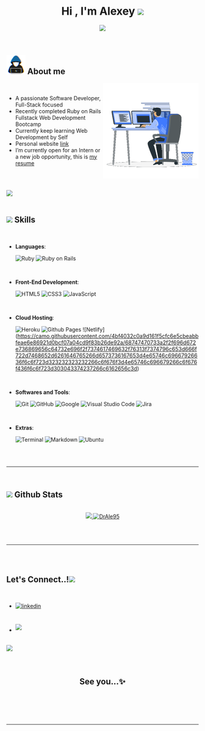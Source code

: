 <h1 align="center"><b>Hi , I'm Alexey </b><img src="https://media.giphy.com/media/hvRJCLFzcasrR4ia7z/giphy.gif" width="35"></h1>

<p align="center">
  <a href="https://github.com/DenverCoder1/readme-typing-svg"><img src="https://readme-typing-svg.herokuapp.com?font=Time+New+Roman&color=cyan&size=25&center=true&vCenter=true&width=600&height=100&lines=Hi+there+!+This+is+my+profile+page+;Bootcamp+Web-Dev+Student,;Fast+Learner,;Love+to+explore+new+things..<3"></a>
</p>


<br>



	
## <picture><img src = "https://github.com/0xAbdulKhalid/0xAbdulKhalid/raw/main/assets/mdImages/about_me.gif" width = 50px></picture> **About me**

<picture> <img align="right" src="https://github.com/0xAbdulKhalid/0xAbdulKhalid/raw/main/assets/mdImages/Right_Side.gif" width = 250px></picture>

<br>

- A passionate Software Developer, Full-Stack focused
- Recently completed Ruby on Rails Fullstack Web Development Bootcamp
- Currently keep learning Web Development by Self
- Personal website [link](https://drale95.github.io/profile/)
- I’m currently open for an Intern or a new job opportunity, this is [my resume](https://pdfhost.io/v/zHR5FrV2M_CV_Alexey)

<br><br>

<img src="https://user-images.githubusercontent.com/73097560/115834477-dbab4500-a447-11eb-908a-139a6edaec5c.gif"><br><br>

## <img src="https://media2.giphy.com/media/QssGEmpkyEOhBCb7e1/giphy.gif?cid=ecf05e47a0n3gi1bfqntqmob8g9aid1oyj2wr3ds3mg700bl&rid=giphy.gif" width ="25"><b> Skills</b>
<br>

<p align="center">

- **Languages**:
    
    ![Ruby](https://camo.githubusercontent.com/f1f187bd2a70eae1921f8d848c64934e5619b6c5a1ef4c1747a3af7699b3f596/68747470733a2f2f696d672e736869656c64732e696f2f7374617469632f76313f7374796c653d666f722d7468652d6261646765266d6573736167653d5275627926636f6c6f723d434333343244266c6f676f3d52756279266c6f676f436f6c6f723d464646464646266c6162656c3d)
    ![Ruby on Rails](https://camo.githubusercontent.com/22ccbed4c990f13e8b570edd2ce2ed95be4e3a3d0c4286c053e2c29b48e8ac4e/68747470733a2f2f696d672e736869656c64732e696f2f7374617469632f76313f7374796c653d666f722d7468652d6261646765266d6573736167653d527562792b6f6e2b5261696c7326636f6c6f723d434330303030266c6f676f3d527562792b6f6e2b5261696c73266c6f676f436f6c6f723d464646464646266c6162656c3d)
    

<br>   
    
- **Front-End Development**:

   ![HTML5](https://img.shields.io/badge/HTML5%20-%23E34F26.svg?style=for-the-badge&logo=html5&logoColor=white)
   ![CSS3](https://img.shields.io/badge/CSS%20-%231572B6.svg?style=for-the-badge&logo=css3&logoColor=white)
   ![JavaScript](https://img.shields.io/badge/JavaScript%20-%23F7DF1E.svg?style=for-the-badge&logo=javascript&logoColor=black)

<br>

- **Cloud Hosting**:

	![Heroku](https://camo.githubusercontent.com/19764c8c39927763a01a6468b533a874ecc23d80143f9ae260eec76b696c7d82/68747470733a2f2f696d672e736869656c64732e696f2f7374617469632f76313f7374796c653d666f722d7468652d6261646765266d6573736167653d4865726f6b7526636f6c6f723d343330303938266c6f676f3d4865726f6b75266c6f676f436f6c6f723d464646464646266c6162656c3d)
	![Github Pages](https://img.shields.io/badge/GitHub%20Pages-%23327FC7.svg?style=for-the-badge&logo=github&logoColor=white)
    	![Netlify] (https://camo.githubusercontent.com/4bf4032c0a9d161f5cfc6e5cbeabbfeae6e86921d0bcf07a04cd9f83b26de92a/68747470733a2f2f696d672e736869656c64732e696f2f7374617469632f76313f7374796c653d666f722d7468652d6261646765266d6573736167653d4e65746c69667926636f6c6f723d323232323232266c6f676f3d4e65746c696679266c6f676f436f6c6f723d303043374237266c6162656c3d)
	
<br>

- **Softwares and Tools**:

    ![Git](https://img.shields.io/badge/git-%23F05033.svg?style=for-the-badge&logo=git&logoColor=white)
    ![GitHub](https://img.shields.io/badge/github-%23121011.svg?style=for-the-badge&logo=github&logoColor=white)
    ![Google](https://img.shields.io/badge/google-%234285F4.svg?style=for-the-badge&logo=google&logoColor=white)
    ![Visual Studio Code](https://img.shields.io/badge/Visual%20Studio%20Code-0078d7.svg?style=for-the-badge&logo=visual-studio-code&logoColor=white)
    ![Jira](https://camo.githubusercontent.com/3938162e4941125bece1c4e00bad5154f9777487f87d1aed8d3319778506323f/68747470733a2f2f696d672e736869656c64732e696f2f7374617469632f76313f7374796c653d666f722d7468652d6261646765266d6573736167653d4a69726126636f6c6f723d303035324343266c6f676f3d4a697261266c6f676f436f6c6f723d464646464646266c6162656c3d) 

<br>

- **Extras**:

    ![Terminal](https://img.shields.io/badge/Terminal-%23054020?style=for-the-badge&logo=gnu-bash&logoColor=white)
    ![Markdown](https://img.shields.io/badge/markdown-%23000000.svg?style=for-the-badge&logo=markdown&logoColor=white)
	![Ubuntu](https://camo.githubusercontent.com/1814dfdb62c9a3366a9946083ac0f3ed32aad98e665b287769332252d945f2f1/68747470733a2f2f696d672e736869656c64732e696f2f7374617469632f76313f7374796c653d666f722d7468652d6261646765266d6573736167653d5562756e747526636f6c6f723d453935343230266c6f676f3d5562756e7475266c6f676f436f6c6f723d464646464646266c6162656c3d)


</p>

<br>
<br>

-----

<br>


## <img src="https://media.giphy.com/media/iY8CRBdQXODJSCERIr/giphy.gif" width="35"><b> Github Stats </b>
<br>

<div align="center">

<a href="https://github.com/DrAle95/">
  <img src="https://github-readme-stats.vercel.app/api?username=DrAle95&include_all_commits=true&count_private=true&show_icons=true&line_height=20&title_color=7A7ADB&icon_color=2234AE&text_color=D3D3D3&bg_color=0,000000,130F40" width="450"/>
  <img src="https://github-readme-stats.vercel.app/api/top-langs?username=DrAle95&show_icons=true&locale=en&layout=compact&line_height=20&title_color=7A7ADB&icon_color=2234AE&text_color=D3D3D3&bg_color=0,000000,130F40" width="375"  alt="DrAle95"/>

</a>
</div>

<br>
<br>
<br>

-----

<br>
<br>

## <b> Let's Connect..!</b><img src="https://github.com/DrAle95/raw/main/assets/mdImages/handshake.gif" width ="80">
<br>
<div align='left'>

<ul>

<li>
<a href="https://www.linkedin.com/in/alexey-l-07b64112a/" target="_blank">
<img src="https://img.shields.io/badge/linkedin:  alexey-l-07b64112a-%2300acee.svg?color=405DE6&style=for-the-badge&logo=linkedin&logoColor=white" alt=linkedin style="margin-bottom: 5px;"/>
</a>
</li>

<br>

<br>

<li>
<a href="mailto:alexeylebedev1995@gmail.com" target="_blank">
<img src="https://img.shields.io/badge/gmail:  alexeylebedev1995-%23EA4335.svg?style=for-the-badge&logo=gmail&logoColor=white" t=mail style="margin-bottom: 5px;" />
</a>
</li>
	
</ul>
</div>

<br>
<img src="https://user-images.githubusercontent.com/73097560/115834477-dbab4500-a447-11eb-908a-139a6edaec5c.gif">
<br>
<br>
<br>

<div align='center'>

## <b>See you...✨</b>

</div>
<br>
<br>
<br>
<br>

---

<br>
